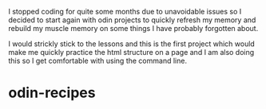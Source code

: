 I stopped coding for quite some months due to unavoidable issues so I decided to 
start again with odin projects to quickly refresh my memory and rebuild my muscle
memory on some things I have probably forgotten about.

I would strickly stick to the lessons and this is the first project which would make
me quickly practice the html structure on a page and I am also doing this so I get 
comfortable with using the command line. 



# odin-recipes
